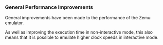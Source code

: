 ### General Performance Improvements

General improvements have been made to the performance of the Zemu emulator.

As well as improving the execution time in non-interactive mode, this also means that it is possible
to emulate higher clock speeds in interactive mode.
